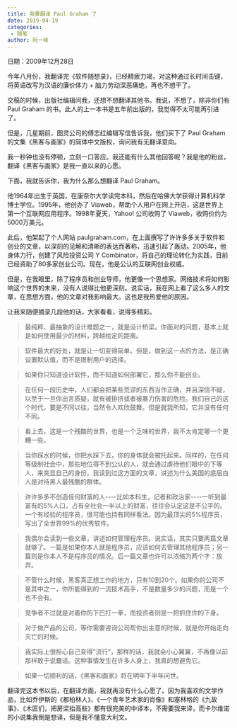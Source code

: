 ```yaml
---
title: 我要翻译 Paul Graham 了
date: 2019-04-19
categories:
 - 随笔
author: 阮一峰
---
```


日期：2009年12月28日

今年八月份，我翻译完《软件随想录》，已经精疲力竭，对这种通过长时间击键，将英语改写为汉语的廉价体力 + 脑力劳动深恶痛绝，再也不想干了。

交稿的时候，出版社编辑问我，还想不想翻译其他书。我说，不想了，除非你们有 Paul Graham 的书。此人的上一本书是五年前出版的，我觉得不太可能再引进了。

但是，几星期前，图灵公司的傅志红编辑写信告诉我，他们买下了 Paul Graham 的文集《黑客与画家》的简体中文版权，询问我有无翻译意向。

我一秒钟也没有停顿，立刻一口答应。我还能有什么其他回答呢？我是他的粉丝，翻译《黑客与画家》是我一直以来的心愿。

下面，我就告诉你，我为什么那么想翻译 Paul Graham。

他1964年出生于英国，在康奈尔大学读完本科，然后在哈佛大学获得计算机科学博士学位。1995年，他创办了 Viaweb，帮助个人用户在网上开店，这是世界上第一个互联网应用程序。1998年夏天，Yahoo! 公司收购了 Viaweb，收购价约为5000万美元。

此后，他架起了个人网站 paulgraham.com，在上面撰写了许许多多关于软件和创业的文章，以深刻的见解和清晰的表达而著称，迅速引起了轰动。2005年，他身体力行，创建了风险投资公司 Y Combinator，将自己的理论转化为实践，目前已经资助了80多家创业公司。现在，他是公认的互联网创业权威。

但是，在我眼里，除了程序员和创业导师，他更像一个思想家。网络技术将如何影响这个世界的未来，没有人说得比他更深刻。说实话，我在网上看了这么多人的文章，在思想方面，他的文章对我影响最大。这也是我热爱他的原因。

让我来随便摘录几段他的话，大家看看，说得多精彩。

> 最纯粹、最抽象的设计难题之一，就是设计桥梁。你面对的问题，基本上就是如何使用最少的材料，跨越给定的距离。

> 软件最大的好处，就是让一切变得简单。但是，做到这一点的方法，是正确设置默认值，而不是限制用户的选择。

> 如果你只知道设计软件，而不知道如何部署它，那么你不能创业。

> 在任何一段历史中，人们都会把某些荒谬的东西当作正确，并且深信不疑，以至于一旦你出言质疑，就有被排挤或者被暴力伤害的危险。我们自己的这个时代，要是不同以往，当然令人欢欣鼓舞。但是就我所知，它并没有任何不同。

> 看上去，这是一个残酷的世界，也是一个乏味的世界，我不太肯定哪一个更糟一些。

> 当你踩水的时候，你把水踩下去，你的身体就会被托起来。同样的，在任何等级制社会中，那些地位得不到公认的人，就会通过虐待他们眼中的下等人，来突显自己的身份。我读到过这方面的文章，讲述为什么美国的底层白人是对待黑人最残酷的群体。

> 许许多多不创造任何财富的人----比如本科生，记者和政治家----一听到最富有的5%人口，占有全社会一半以上的财富，往往会认定这是不公平的。一个有经验的程序员，很可能也持有同样看法。因为最顶尖的5%程序员，写出了全世界99%的优秀软件。

> 我偶尔会读到一些文章，讲述如何管理程序员。说实话，其实只要两篇文章就够了。一篇是如果你本人就是程序员，应该如何去管理其他程序员；另一篇则是你本人不是程序员的情况。后一篇文章也许可以浓缩为两个字：放弃。

> 不管什么时候，黑客真正想工作的地方，只有10到20个。如果你的公司不是其中之一，你所能得到的一流技术高手，不是数量多少的问题，而是一个也不会有。

> 竞争者不过就是对着你的下巴打一拳，而投资者则是一把抓住你的下身。

> 对于做产品的公司，等你需要咨询公司帮你出主意的时候，就是你开始走向灭亡的时候。

> 我实际上很担心自己变得”流行“，那样的话，我就会小心翼翼，不再像以前那样敢于说蠢话。这种事情发生在许多人身上，我真的想避免它。

> 如果一切顺利的话，《黑客和画家》将在明年下半年问世。

翻译完这本书以后，在翻译方面，我就再没有什么心愿了。因为我喜欢的文学作品，比如乔伊斯的《都柏林人》、《一个青年艺术家的肖像》和塞林格的《九故事》、《木匠们，把房梁抬高些》都有很完美的中译本，不需要我来译，而卡尔维诺的小说集我倒是想译，但是我不懂意大利文。